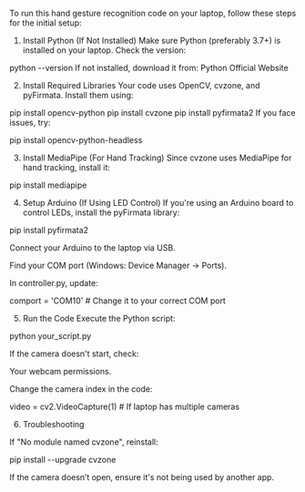 To run this hand gesture recognition code on your laptop, follow these steps for the initial setup:

1. Install Python (If Not Installed)
Make sure Python (preferably 3.7+) is installed on your laptop.
Check the version:

python --version
If not installed, download it from: Python Official Website

2. Install Required Libraries
Your code uses OpenCV, cvzone, and pyFirmata. Install them using:

pip install opencv-python
pip install cvzone
pip install pyfirmata2
If you face issues, try:

pip install opencv-python-headless

3. Install MediaPipe (For Hand Tracking)
Since cvzone uses MediaPipe for hand tracking, install it:

pip install mediapipe

4. Setup Arduino (If Using LED Control)
If you're using an Arduino board to control LEDs, install the pyFirmata library:

pip install pyfirmata2

Connect your Arduino to the laptop via USB.

Find your COM port (Windows: Device Manager → Ports).

In controller.py, update:

comport = 'COM10'  # Change it to your correct COM port

5. Run the Code
Execute the Python script:

python your_script.py

If the camera doesn't start, check:

Your webcam permissions.

Change the camera index in the code:

video = cv2.VideoCapture(1)  # If laptop has multiple cameras

6. Troubleshooting

If "No module named cvzone", reinstall:

pip install --upgrade cvzone

If the camera doesn’t open, ensure it's not being used by another app.
